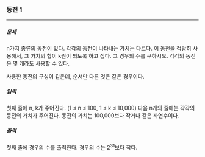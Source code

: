### 동전 1

***

##### 문제

n가지 종류의 동전이 있다. 각각의 동전이 나타내는 가치는 다르다. 이 동전을 적당히 사용해서, 그 가치의 합이 k원이 되도록 하고 싶다. 그 경우의 수를 구하시오. 각각의 동전은 몇 개라도 사용할 수 있다.                

사용한 동전의 구성이 같은데, 순서만 다른 것은 같은 경우이다.                     

##### 입력

첫째 줄에 n, k가 주어진다. (1 ≤ n ≤ 100, 1 ≤ k ≤ 10,000) 다음 n개의 줄에는 각각의 동전의 가치가 주어진다. 동전의 가치는 100,000보다 작거나 같은 자연수이다.                   

##### 출력

첫째 줄에 경우의 수를 출력한다. 경우의 수는 2<sup>31</sup>보다 작다.               

              
              

